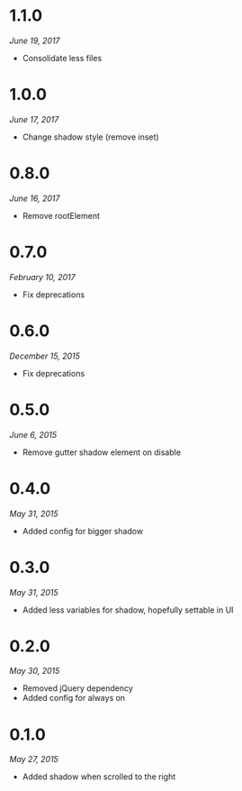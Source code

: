 # 1.1.0
_June 19, 2017_
- Consolidate less files

# 1.0.0
_June 17, 2017_
- Change shadow style (remove inset)

# 0.8.0
_June 16, 2017_
- Remove rootElement

# 0.7.0
_February 10, 2017_
- Fix deprecations

# 0.6.0
_December 15, 2015_
- Fix deprecations

# 0.5.0
_June 6, 2015_
- Remove gutter shadow element on disable

# 0.4.0
_May 31, 2015_
- Added config for bigger shadow

# 0.3.0
_May 31, 2015_
- Added less variables for shadow, hopefully settable in UI

# 0.2.0
_May 30, 2015_
- Removed jQuery dependency
- Added config for always on

# 0.1.0
_May 27, 2015_
- Added shadow when scrolled to the right
